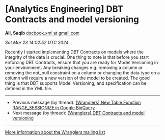 


[Analytics Engineering] DBT Contracts and model versioning
==========================================================


**Ali, Saqib**
[docbook.xml at gmail.com](mailto:wranglers%40analyticsengineering.net?Subject=Re%3A%20%5BWranglers%5D%20DBT%20Contracts%20and%20model%20versioning&In-Reply-To=%3CCABDm0O9C5MgFn_-eFhrs7qjd2%2B%3Dy_wQ9wZz72gL1mDu-vZ2cmw%40mail.gmail.com%3E "[Wranglers] DBT Contracts and model versioning")   

*Sat Mar 23 14:02:52 UTC 2024*  

Recently I started implementing DBT Contracts on models where the integrity
of the data is crucial. One thing to note is that before you start
enforcing DBT Contracts, ensure that you are ready for Model Versioning in
your environment. Any breaking changes e.g. removing a column or removing
the not\_null constraint on a column or changing the data type on a column
will require a new version of the model to be created. The good thing is
that DBT supports Model Versioning, and specification can be defined in the
YML file.
  
  




---


* Previous message (by thread): [[Wranglers] New Table Function RANGE\_SESSIONIZE in Google BigQuery](000023.html)
* Next message (by thread): [[Wranglers] DBT Contracts and model versioning](000042.html)




---


[More information about the Wranglers
mailing list](https://analyticsengineering.net/mailman/listinfo/wranglers)  




